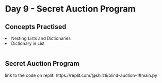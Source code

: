 <h1>Day 9 - Secret Auction Program</h1>

<h2>Concepts Practised</h2>
<li>Nesting Lists and Dictionaries
<li>Dictionary in List
<br></br>

<h2>Secret Auction Program</h2>
<p>link to the code on replit: https://replit.com/@shilzli/blind-auction-1#main.py</p>

